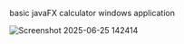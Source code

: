basic javaFX calculator windows application

![Screenshot 2025-06-25 142414](https://github.com/user-attachments/assets/b47d07c5-998d-4c0e-80b3-78c1689a0430)
